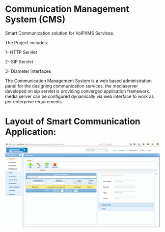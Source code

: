 # Communication Management System (CMS)
Smart Communication solution for VoIP/IMS Services.

The Project includes:

1- HTTP Servlet 

2- SIP Servlet 

3- Diameter Interfaces


The Communication Management System is a web based administration panel for the designing communication services. the mediaserver developed on sip servlet is providing converged application framework. media server can be configured dynamically via web interface to work as per enterprise requirements.

# Layout of Smart Communication Application:

![](https://github.com/Contourdynamics/smartcommunication/blob/master/Layout/Layout-SmartCommunication.png)
